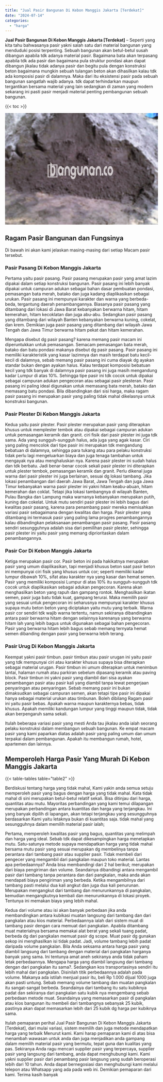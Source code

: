 ```yaml
---
title: "Jual Pasir Bangunan Di Kebon Manggis Jakarta [Terdekat]"
date: "2024-07-14"
categories: 
  - "harga"
---
```


**Jual Pasir Bangunan Di Kebon Manggis Jakarta \[Terdekat\]** – Seperti yang kita tahu bahwasanya pasir yakni salah satu dari material bangunan yang menduduki posisi terpenting. Sebuah bangunan akan betul-betul susah dibangun apabila tdk adanya material pasir. Bagaimana bata akan terpasang apabila tdk ada pasir dan bagaimana pula struktur pondasi akan dapat dibangun jikalau tidak adanya pasir dan begitu pula dengan konstruksi beton bagaimana mungkin sebuah tulangan beton akan dihasilkan kalau tdk ada komposisi pasir di dalamnya. Maka dari itu eksistensi pasir pada sebuah bangunan sangatlah wajib adanya. tdk dapat terhindarkan maupun tergantikan bersama material yang lain sedangkan di zaman yang modern sekarang ini pasti pasir menjadi material penting pembangunan sebuah bangunan.

{{< toc >}}

![Jual Pasir Bangunan Di Kebon Manggis Jakarta [Terdekat]](/images/jual-pasir-bangunan-69.png)

## Ragam Pasir Bangunan dan Fungsinya

Di bawah ini akan kami jelaskan masing-masing dari setiap Macam pasir tersebut.

### Pasir Pasang Di Kebon Manggis Jakarta

Pertama yaitu pasir pasang. Pasir pasang merupakan pasir yang amat lazim dipakai dalam setiap konstruksi bangunan. Pasir pasang ini lebih banyak dipakai untuk campuran adukan sebagai bahan dasar pembuatan pondasi, pemasangan bata merah, batako dan juga kadang diaplikasikan sebagai urukan. Pasir pasang ini mempunyai karakter dan warna yang berbeda-beda, tergantung daerah penambangannya. Biasanya pasir pasang yang ditambang dari lokasi di Jawa Barat kebanyakan berwarna hitam, hitam kemerahan, hitam kecoklatan dan juga abu-abu. Sedangkan pasir pasang yang ditambang dari wilayah Banten kebanyakan berwarna kuning, cokelat, dan krem. Demikian juga pasir pasang yang ditambang dari wilayah Jawa Tengah dan Jawa Timur berwarna hitam pekat dan hitam kemerahan.

Mengapa disebut dg pasir pasang? karena memang pasir macam ini diperuntukkan untuk pemasangan. Semacam pemasangan bata merah, batako dan batu pondasi makanya disebut dg pasir pasang. Pasir pasang ini memiliki karakteristik yang kasar lazimnya dan masih terdapat batu kecil-kecil di dalamnya, sebab memang pasir pasang ini cuma diayak dg ayakan standar bukan dengan ayakan halus. Kalau terdapat komposisi bebatuan kecil yang tdk banyak di dalamnya pasir pasang ini juga masih mengandung kadar Lumpur di atas 10%. Sehingga tipe pasir ini tdk cocok untuk dipakai sebagai campuran adukan pengecoran atau sebagai pasir plesteran. Pasir pasang ini paling ideal digunakan untuk memasang bata merah, batako dan memasang batu pondasi. Bila dibandingkan dari sisi harga, maka ragam pasir pasang ini merupakan pasir yang paling tidak mahal dikelasnya untuk konstruksi bangunan.

### Pasir Plester Di Kebon Manggis Jakarta

Kedua yaitu pasir plester. Pasir plester merupakan pasir yang diterapkan khusus untuk memplester tembok atau dipakai sebagai campuran adukan untuk pemasangan keramik dan granit. ciri fisik dari pasir plester ini juga tdk sama. Ada yang sungguh-sungguh halus, ada juga yang agak kasar. Ciri yang paling mencolok dari tipe pasir ini merupakan tdk mengandung bebatuan di dalamnya, sehingga para tukang atau para pelaku konstruksi tidak perlu lagi mengeluarkan biaya dan juga tenaga tambahan untuk mengayak nya atau menghaluskan nya. Karena pasir plester ini sudah halus dan tdk berbatu. Jadi benar-benar cocok sekali pasir plester ini diterapkan untuk plester tembok, pemasangan keramik dan granit. Perlu dikenal juga warna dari pasir plester ini juga berlainan, sesuai dg lokasi tambang. Jika lokasi penambangan dari daerah Jawa Barat, Jawa Tengah dan juga Jawa Timur kebanyakan warna pasir plester ini yakni hitam keabu-abuan, hitam kemerahan dan coklat. Tetapi jika lokasi tambangnya di wilayah Banten, Pulau Bangka dan Lampung maka warnanya kebanyakan merupakan putih, kuning dan cokelat. Untuk mutu sendiri pasir plester ini lebih bagus dari kwalitas pasir pasang, karena para penambang pasir mereka memisahkan variasi pasir sebagaimana dengan kwalitas dan harga. Pasir plester yang ditambang ini termasuk pasir yang paling lama progres penambangannya kalau dibandingkan pelaksanaan penambangan pasir pasang. Pasir pasang sendiri sesungguhnya adalah sisa dari pemilihan pasir plester, sehingga pasir plester ini yaitu pasir yang memang diprioritaskan dalam penambangannya.

### Pasir Cor Di Kebon Manggis Jakarta

Ketiga merupakan pasir cor. Pasir beton ini pada hakikatnya merupakan pasir yang umum diaplikasikan, tapi menjadi khusus beton saat pasir beton ini mempunyai ciri fisik yang khusus untuk cor; seperti memiliki kadar lumpur dibawah 10%, sifat atau karakter nya yang kasar dan hemat semen. Pasir yang memiliki komposisi Lumpur di atas 10% itu sungguh-sungguh tdk cocok untuk diaplikasikan sebagai adukan pengecoran. Karena akan menghasilkan beton yang rapuh dan gampang rontok. Menghasilkan ikatan semen, pasir juga batu tidak kuat, gampang terurai. Maka memilih pasir yang sesuai untuk pengecoran ini seharusnya mempunyai karakter khusus supaya mutu beton beton yang diciptakan yaitu mutu yang terbaik. Warna pasir cor sendiri tdk wajib warna tertentu, namun sekiranya dibandingkan antara pasir berwarna hitam dengan selainnya karenanya yang berwarna hitam lah yang lebih bagus untuk digunakan sebagai bahan pengecoran. Pasir yang berwarna hitam lebih bagus sebab memang ternyata hemat semen dibanding dengan pasir yang berwarna lebih terang.

### Pasir Urug Di Kebon Manggis Jakarta

Keempat yakni pasir timbun. pasir timbun atau pasir urugan ini yaitu pasir yang tdk mempunyai ciri atau karakter khusus supaya bisa diterapkan sebagai material urugan. Pasir timbun ini umum diterapkan untuk menimbun lantai, halaman rumah atau parkiran sebelum dipasang keramik atau paving block. Pasir timbun ini yakni pasir yang diambil dari sisa ayakan penambangan pasir atau pasir kali yang diambil tanpa lewat pengerjaan penyaringan atau penyaringan. Sebab memang pasir ini bukan dimaksudkan sebagai campuran semen, akan tetapi tipe pasir ini dipakai hanya sebagai material urukan atau timbunan. Boleh dibilang Ragam pasir ini yaitu pasir bebas. Apakah warna maupun karakternya bebas, tidak khusus. Apakah memiliki kandungan lumpur yang tinggi maupun tidak, tidak akan berpengaruh sama sekali.

Itulah beberapa variasi pasir yang mesti Anda tau jikalau anda ialah seorang pelaku konstruksi dalam membangun sebuah bangunan. Ke empat macam pasir yang kami paparkan diatas adalah pasir yang paling umum dan umum terpakai dalam pembangunan. Apakah itu membangun rumah, hotel, apartemen dan lainnya.

## Memperoleh Harga Pasir Yang Murah Di Kebon Manggis Jakarta

{{< table-tables table="table2" >}}

Berdiskusi tentang harga yang tidak mahal, Kami yakin anda semua setuju memperoleh pasir yang bagus dengan harga yang tidak mahal. Kata tidak mahal di sini merupakan betul-betul relatif sekali. Bisa ditinjau dari harga, quantitas atau mutu. Mayoritas perbandingan yang kami temui dilapangan merupakan perbandingan antara kuantitas dan harga yang terjangkau. Ini yang banyak dipilih di lapangan, akan tetapi terjangkau yang sesungguhnya berdasarkan Kami yaitu letaknya bukan di kuantitas saja. tidak mahal yang sesungguhnya dalam memilih material pasir ialah;

Pertama, memperoleh kwalitas pasir yang bagus, quantitas yang melimpah dan harga yang ideal. Sebab tdk dapat dikesampingkan harga menetapkan mutu. Satu-satunya metode supaya mendapatkan harga yang tidak mahal bersama mutu pasir yang sesuai merupakan dg membelinya tanpa perantara dari tambang pasir atau supplier pasir. Tidak membeli dari pengecer yang mengambil dari pangkalan maupun toko material. Lantas apa perbedaannya? Anda bisa membandingi dari 2 hal berikut; merupakan dari biaya pengiriman dan volume. Seandainya dibandingi antara mengambil pasir dari tambang tanpa perantara dan dari pangkalan, maka anda akan mendapati biaya pengiriman yang berbeda. Ketika mengambilnya dari tambang pasti melalui dua kali angkut dan juga dua kali penurunan. Merupakan mengangkut dari tambang dan menurunkannya di pangkalan, kemudian mengangkutnya kembali dan menurunkannya di lokasi proyek. Tentunya ini memakan biaya yang lebih mahal.

Kedua dari volume atau isi akan banyak perbedaan jika anda membandingkan antara kubikasi muatan langsung dari tambang dan dari pangkalan atau kios material. Perbedaannya ialah dari sistem muat di tambang pasir dengan cara memuat dari pangkalan. Apabila ditambang muat materialnya bersama memakai alat berat yang sekali tuang padat, berbeda dg dari pangkalan memuat pasir dg scope. Muat pasir dg gunakan sekop ini menghasilkan isi tidak padat. Jadi, volume tambang lebih padat daripada volume pangkalan. Bila Anda seksama antara harga pasir yang diambil langsung dari tambang dengan material dari pangkalan harganya banyak yang sama. Ini tentunya amat aneh sekiranya anda tidak paham letak perbedaannya. Mengapa harga yang diambil langsung dari tambang dengan dari pangkalan itu sama?. Sedangkan kos transportasinya sendiri itu lebih mahal dari pangkalan. Disinilah titik perbedaannya adalah pada volume. Makanya ada istilah menjual pasir itu, beli Rp 1.000 dijual 1000 juga akan pasti untung. Sebab memang volume tambang dan muatan pangkalan itu sangat-sangat berbeda. Seandainya dari tambang itu satu kubiknya padat dan sekiranya dari pangkalan satu kubik nya mengembang sebab perbedaan metode muat. Seandainya yang memasarkan pasir di pangkalan atau kios bangunan itu membeli dari tambangnya sebanyak 25 kubik, pastinya akan dapat memasarkan lebih dari 25 kubik dg harga per kubiknya sama.

Itulah pemaparan perihal Jual Pasir Bangunan Di Kebon Manggis Jakarta \[Terdekat\], dari mulai variasi, sistem memilih dan juga metode mendapatkan harga yang terbaik Menurut kami. Kami harap pemaparan kami di atas bisa menambah wawasan untuk anda dan juga menjadikan anda gampang dalam memilih material pasir yang bermutu, tepat guna dan kualitas yang pas. Sekiranya Anda ragu mencari supplier pasir yang terpercaya, supplier pasir yang langsung dari tambang, anda dapat menghubungi kami. Kami yakni supplier pasir dari penambang pasir langsung yang sudah beroperasi lebih dari 10 tahun. Anda dapat bernegosiasi dan menghubungi kami melalui telepon atau Whatsapp yang ada pada web ini. Demikian pemaparan dari kami. Terima kasih banyak
